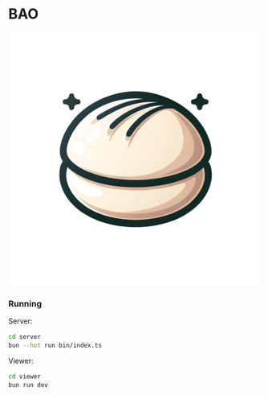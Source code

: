 # BAO

![BAO Logo](https://github.com/jparr721/BAO/blob/main/viewer/public/logo.png)

### Running
Server:
```bash
cd server
bun --hot run bin/index.ts
```

Viewer:
```bash
cd viewer
bun run dev
```